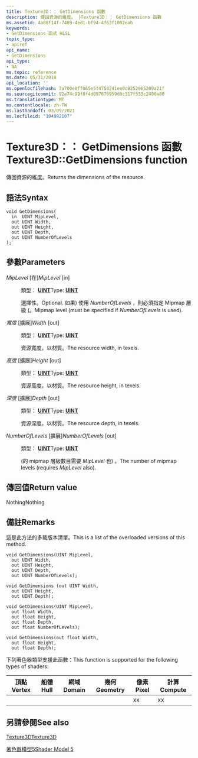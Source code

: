 ```yaml
---
title: Texture3D：： GetDimensions 函數
description: 傳回資源的維度。 |Texture3D：： GetDimensions 函數
ms.assetid: 4a08f14f-7489-4ed1-bf94-4f63f1002eab
keywords:
- GetDimensions 函式 HLSL
topic_type:
- apiref
api_name:
- GetDimensions
api_type:
- NA
ms.topic: reference
ms.date: 05/31/2018
api_location: ''
ms.openlocfilehash: 7a700e0ff065e5f4758241ee0c8252965209a21f
ms.sourcegitcommit: 92e74c99f8f4d097676959d0c317f533c2400a80
ms.translationtype: MT
ms.contentlocale: zh-TW
ms.lasthandoff: 03/09/2021
ms.locfileid: "104992107"
---
```

# <a name="texture3dgetdimensions-function"></a><span data-ttu-id="e9b38-105">Texture3D：： GetDimensions 函數</span><span class="sxs-lookup"><span data-stu-id="e9b38-105">Texture3D::GetDimensions function</span></span>

<span data-ttu-id="e9b38-106">傳回資源的維度。</span><span class="sxs-lookup"><span data-stu-id="e9b38-106">Returns the dimensions of the resource.</span></span>

## <a name="syntax"></a><span data-ttu-id="e9b38-107">語法</span><span class="sxs-lookup"><span data-stu-id="e9b38-107">Syntax</span></span>

``` syntax
void GetDimensions(
  in  UINT MipLevel,
  out UINT Width,
  out UINT Height,
  out UINT Depth,
  out UINT NumberOfLevels
);
```

## <a name="parameters"></a><span data-ttu-id="e9b38-108">參數</span><span class="sxs-lookup"><span data-stu-id="e9b38-108">Parameters</span></span>

<dl> <dt>

<span data-ttu-id="e9b38-109">*MipLevel* \[在\]</span><span class="sxs-lookup"><span data-stu-id="e9b38-109">*MipLevel* \[in\]</span></span>
</dt> <dd>

<span data-ttu-id="e9b38-110">類型： **[ **UINT**](/windows/desktop/WinProg/windows-data-types)**</span><span class="sxs-lookup"><span data-stu-id="e9b38-110">Type: **[**UINT**](/windows/desktop/WinProg/windows-data-types)**</span></span>

<span data-ttu-id="e9b38-111">選擇性。</span><span class="sxs-lookup"><span data-stu-id="e9b38-111">Optional.</span></span> <span data-ttu-id="e9b38-112">如果) 使用 *NumberOfLevels* ，則必須指定 Mipmap 層級 (。</span><span class="sxs-lookup"><span data-stu-id="e9b38-112">Mipmap level (must be specified if *NumberOfLevels* is used).</span></span>

</dd> <dt>

<span data-ttu-id="e9b38-113">*寬度* \[擴展\]</span><span class="sxs-lookup"><span data-stu-id="e9b38-113">*Width* \[out\]</span></span>
</dt> <dd>

<span data-ttu-id="e9b38-114">類型： **[ **UINT**](/windows/desktop/WinProg/windows-data-types)**</span><span class="sxs-lookup"><span data-stu-id="e9b38-114">Type: **[**UINT**](/windows/desktop/WinProg/windows-data-types)**</span></span>

<span data-ttu-id="e9b38-115">資源寬度，以材質。</span><span class="sxs-lookup"><span data-stu-id="e9b38-115">The resource width, in texels.</span></span>

</dd> <dt>

<span data-ttu-id="e9b38-116">*高度* \[擴展\]</span><span class="sxs-lookup"><span data-stu-id="e9b38-116">*Height* \[out\]</span></span>
</dt> <dd>

<span data-ttu-id="e9b38-117">類型： **[ **UINT**](/windows/desktop/WinProg/windows-data-types)**</span><span class="sxs-lookup"><span data-stu-id="e9b38-117">Type: **[**UINT**](/windows/desktop/WinProg/windows-data-types)**</span></span>

<span data-ttu-id="e9b38-118">資源高度，以材質。</span><span class="sxs-lookup"><span data-stu-id="e9b38-118">The resource height, in texels.</span></span>

</dd> <dt>

<span data-ttu-id="e9b38-119">*深度* \[擴展\]</span><span class="sxs-lookup"><span data-stu-id="e9b38-119">*Depth* \[out\]</span></span>
</dt> <dd>

<span data-ttu-id="e9b38-120">類型： **[ **UINT**](/windows/desktop/WinProg/windows-data-types)**</span><span class="sxs-lookup"><span data-stu-id="e9b38-120">Type: **[**UINT**](/windows/desktop/WinProg/windows-data-types)**</span></span>

<span data-ttu-id="e9b38-121">資源深度，以材質。</span><span class="sxs-lookup"><span data-stu-id="e9b38-121">The resource depth, in texels.</span></span>

</dd> <dt>

<span data-ttu-id="e9b38-122">*NumberOfLevels* \[擴展\]</span><span class="sxs-lookup"><span data-stu-id="e9b38-122">*NumberOfLevels* \[out\]</span></span>
</dt> <dd>

<span data-ttu-id="e9b38-123">類型： **[ **UINT**](/windows/desktop/WinProg/windows-data-types)**</span><span class="sxs-lookup"><span data-stu-id="e9b38-123">Type: **[**UINT**](/windows/desktop/WinProg/windows-data-types)**</span></span>

<span data-ttu-id="e9b38-124"> (的 mipmap 層級數目需要 *MipLevel* 也) 。</span><span class="sxs-lookup"><span data-stu-id="e9b38-124">The number of mipmap levels (requires *MipLevel* also).</span></span>

</dd> </dl>

## <a name="return-value"></a><span data-ttu-id="e9b38-125">傳回值</span><span class="sxs-lookup"><span data-stu-id="e9b38-125">Return value</span></span>

<span data-ttu-id="e9b38-126">Nothing</span><span class="sxs-lookup"><span data-stu-id="e9b38-126">Nothing</span></span>

## <a name="remarks"></a><span data-ttu-id="e9b38-127">備註</span><span class="sxs-lookup"><span data-stu-id="e9b38-127">Remarks</span></span>

<span data-ttu-id="e9b38-128">這是此方法的多載版本清單。</span><span class="sxs-lookup"><span data-stu-id="e9b38-128">This is a list of the overloaded versions of this method.</span></span>


```
void GetDimensions(UINT MipLevel, 
  out UINT Width,
  out UINT Height,
  out UINT Depth,
  out UINT NumberOfLevels);

void GetDimensions (out UINT Width,
  out UINT Height,
  out UINT Depth);

void GetDimensions(UINT MipLevel,
  out float Width,
  out float Height,
  out float Depth,
  out float NumberOfLevels);

void GetDimensions(out float Width,
  out float Height,
  out float Depth);
```



<span data-ttu-id="e9b38-129">下列著色器類型支援此函數：</span><span class="sxs-lookup"><span data-stu-id="e9b38-129">This function is supported for the following types of shaders:</span></span>



| <span data-ttu-id="e9b38-130">頂點</span><span class="sxs-lookup"><span data-stu-id="e9b38-130">Vertex</span></span> | <span data-ttu-id="e9b38-131">船體</span><span class="sxs-lookup"><span data-stu-id="e9b38-131">Hull</span></span> | <span data-ttu-id="e9b38-132">網域</span><span class="sxs-lookup"><span data-stu-id="e9b38-132">Domain</span></span> | <span data-ttu-id="e9b38-133">幾何</span><span class="sxs-lookup"><span data-stu-id="e9b38-133">Geometry</span></span> | <span data-ttu-id="e9b38-134">像素</span><span class="sxs-lookup"><span data-stu-id="e9b38-134">Pixel</span></span> | <span data-ttu-id="e9b38-135">計算</span><span class="sxs-lookup"><span data-stu-id="e9b38-135">Compute</span></span> |
|--------|------|--------|----------|-------|---------|
|        |      |        |          | <span data-ttu-id="e9b38-136">x</span><span class="sxs-lookup"><span data-stu-id="e9b38-136">x</span></span>     | <span data-ttu-id="e9b38-137">x</span><span class="sxs-lookup"><span data-stu-id="e9b38-137">x</span></span>       |



 

## <a name="see-also"></a><span data-ttu-id="e9b38-138">另請參閱</span><span class="sxs-lookup"><span data-stu-id="e9b38-138">See also</span></span>

<dl> <dt>

[<span data-ttu-id="e9b38-139">Texture3D</span><span class="sxs-lookup"><span data-stu-id="e9b38-139">Texture3D</span></span>](sm5-object-texture3d.md)
</dt> <dt>

[<span data-ttu-id="e9b38-140">著色器模型5</span><span class="sxs-lookup"><span data-stu-id="e9b38-140">Shader Model 5</span></span>](d3d11-graphics-reference-sm5.md)
</dt> </dl>

 

 

